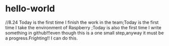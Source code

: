 # hello-world

//8.24 Today is the first time I finish the work in the team;Today is the first time I take the environment of Raspberry  ;Today is also the first time I write something in github!!!even though this is a one small step,anyway it must be a progress.Frighting!! I can do this.
